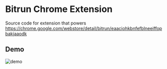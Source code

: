# Bitrun Chrome Extension

Source code for extension that powers https://chrome.google.com/webstore/detail/bitrun/eaaciohkbnfefblneeiffopbakjaaodk

## Demo

![demo](http://g.recordit.co/PVY97sdhR6.gif)